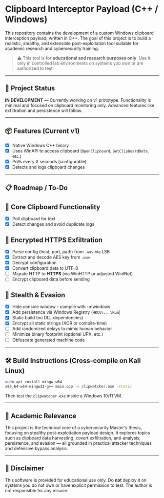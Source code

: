 # Clipboard Interceptor Payload (C++ / Windows)

This repository contains the development of a custom Windows clipboard interception payload, written in C++. The goal of this project is to build a realistic, stealthy, and extensible post-exploitation tool suitable for academic research and cybersecurity training.

> ⚠️ This tool is for **educational and research purposes only**. Use it only in controlled lab environments on systems you own or are authorized to test.

---

## 🚧 Project Status

**IN DEVELOPMENT** — Currently working on v1 prototype. Functionality is minimal and focused on clipboard monitoring only. Advanced features like exfiltration and persistence will follow.

---

## 📦 Features (Current v1)

- [x] Native Windows C++ binary
- [x] Uses WinAPI to access clipboard (`OpenClipboard`, `GetClipboardData`, etc.)
- [x] Polls every X seconds (configurable)
- [x] Detects and logs clipboard changes

---

## 📋 Roadmap / To-Do

## 🔹 Core Clipboard Functionality
- [x] Poll clipboard for text
- [x] Detect changes and avoid duplicate logs

## 🔹 Encrypted HTTPS Exfiltration
- [x] Parse config (host, port, path) from `.wav` via LSB
- [x] Extract and decode AES key from `.wav`
- [x] Decrypt configuration
- [x] Convert clipboard data to UTF-8
- [ ] Migrate HTTP to **HTTPS** (via WinHTTP or adjusted WinINet)
- [ ] Encrypt clipboard data before sending

## 🔹 Stealth & Evasion
- [x] Hide console window - compile with -mwindows
- [x] Add persistence via Windows Registry (`HKCU\...\Run`)
- [x] Static build (no DLL dependencies)
- [x] Encrypt all static strings (XOR or compile-time)
- [ ] Add randomized delays to mimic human behavior
- [ ] Minimize binary footprint (optional UPX, etc.)
- [ ] Obfuscate generated machine code

---

## 🛠 Build Instructions (Cross-compile on Kali Linux)

```bash
sudo apt install mingw-w64
x86_64-w64-mingw32-g++ main.cpp -o clipwatcher.exe -static
```

Then test the `clipwatcher.exe` inside a Windows 10/11 VM.

---

## 🔬 Academic Relevance

This project is the technical core of a cybersecurity Master's thesis, focusing on stealthy post-exploitation payload design. It explores topics such as clipboard data harvesting, covert exfiltration, anti-analysis, persistence, and evasion — all grounded in practical attacker techniques and defensive bypass analysis.

---

## 🧠 Disclaimer

This software is provided for educational use only. Do **not** deploy it on systems you do not own or have explicit permission to test. The author is not responsible for any misuse.
